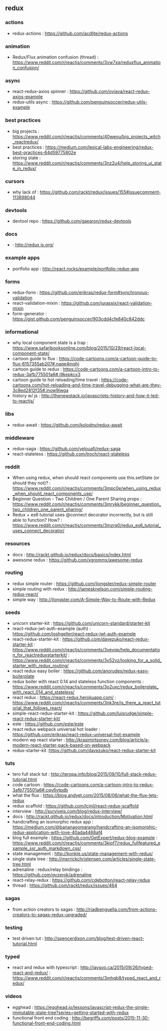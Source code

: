 ## redux

### actions
- redux-actions : https://github.com/acdlite/redux-actions

### animation
- Redux/Flux animation confusion (thread) : https://www.reddit.com/r/reactjs/comments/3vw7xq/reduxflux_animation_confusion/

### async
- react-redux-axios spinner : https://github.com/oviava/react-redux-axios-example
- redux-utils async : https://github.com/penguinsoccer/redux-utils-example

### best practices
- big projects : https://www.reddit.com/r/reactjs/comments/40weou/big_projects_witch_reactredux/
- best practices : https://medium.com/lexical-labs-engineering/redux-best-practices-64d59775802e
- storing state : https://www.reddit.com/r/reactjs/comments/3nz2u4/help_storing_ui_state_in_redux/

### cursors
- why lack of : https://github.com/rackt/redux/issues/155#issuecomment-113898044

### devtools
- devtool repo : https://github.com/gaearon/redux-devtools

### docs
- : http://redux.js.org/

### example apps
- portfolio app : http://react.rocks/example/portfolio-redux-app

### forms
- redux-form : https://github.com/erikras/redux-form#synchronous-validation
- react-validation-mixin : https://github.com/jurassix/react-validation-mixin
- form-generator : https://gist.github.com/penguinsoccer/903cdd4cfe840c842ddc

### informational
- why local component state is a trap : https://www.safaribooksonline.com/blog/2015/10/29/react-local-component-state/
- cartoon guide to flux : https://code-cartoons.com/a-cartoon-guide-to-flux-6157355ab207#.naqe4mqhj
- cartoon guide to redux : https://code-cartoons.com/a-cartoon-intro-to-redux-3afb775501a6#.j9kepkcx3
- cartoon guide to hot reloading/time travel : https://code-cartoons.com/hot-reloading-and-time-travel-debugging-what-are-they-3c8ed2812f35#.inow9lwga
- history w/ js : http://thenewstack.io/javascripts-history-and-how-it-led-to-reactjs/

### libs
- redux-await : https://github.com/kolodny/redux-await

### middleware
- redux-saga : https://github.com/yelouafi/redux-saga
- react-stateless : https://github.com/troch/react-stateless

### reddit
- When using redux, when should react components use this.setState (or should they not)? : https://www.reddit.com/r/reactjs/comments/3mpc0e/when_using_redux_when_should_react_components_use/
- Beginner Question - Two Children / One Parent Sharing props : https://www.reddit.com/r/reactjs/comments/3mrvkk/beginner_question_two_children_one_parent_sharing/
- Redux + es6 tutorial uses @connect decorator incorrectly, but is still able to function? How? : https://www.reddit.com/r/reactjs/comments/3mzrq0/redux_es6_tutorial_uses_connect_decorator/

### resources
- docs : http://rackt.github.io/redux/docs/basics/index.html
- awesome redux : https://github.com/xgrommx/awesome-redux

### routing
- redux simple router : https://github.com/jlongster/redux-simple-router
- simple routing with redux : http://jamesknelson.com/simple-routing-redux-react/
- simple way : http://jlongster.com/A-Simple-Way-to-Route-with-Redux

### seeds
- unicorn starter-kit : https://github.com/unicorn-standard/starter-kit
- react-redux-jwt-auth-example (auth) : https://github.com/joshgeller/react-redux-jwt-auth-example
- react-redux-starter-kit : https://github.com/davezuko/react-redux-starter-kit  : https://www.reddit.com/r/reactjs/comments/3vevqp/help_documentation_for_reactreduxstarterkit/
: https://www.reddit.com/r/reactjs/comments/3v52vz/looking_for_a_solid_starter_with_redux_routing/
- react redux easy boiler : https://github.com/anorudes/redux-easy-boilerplate
- redux boiler with react 0.14 and stateless function components : https://www.reddit.com/r/reactjs/comments/3o2uxc/redux_boilerplate_with_react_014_and_stateless/
- react redux : https://react-redux.herokuapp.com/ : https://www.reddit.com/r/reactjs/comments/3nk3re/is_there_a_react_tutorial_that_follows_react/
- simple-react-redux-starter-kit : https://github.com/luisrudge/simple-react-redux-starter-kit/
- este : https://github.com/este/este
- react redux webpack universal hot loader : https://github.com/erikras/react-redux-universal-hot-example
- modern wp react starter : http://krasimirtsonev.com/blog/article/a-modern-react-starter-pack-based-on-webpack
- redux-starter-kit :https://github.com/davezuko/react-redux-starter-kit                                                            

### tuts
- tero full stack tut : http://teropa.info/blog/2015/09/10/full-stack-redux-tutorial.html
- code cartoon : https://code-cartoons.com/a-cartoon-intro-to-redux-3afb775501a6#.cqy6vtpdb
- what the flux : https://blog.andyet.com/2015/08/06/what-the-flux-lets-redux
- redux scaffold : https://github.com/lcjnil/react-redux-scaffold                                                
- interview : http://survivejs.com/blog/redux-interview/                                                         
- docs : http://rackt.github.io/redux/docs/introduction/Motivation.html                                          
- handcrafting an isomorphic redux app : https://medium.com/@bananaoomarang/handcrafting-an-isomorphic-redux-application-with-love-40ada4468af4      
- blog full example : https://github.com/GetExpert/redux-blog-example : https://www.reddit.com/r/reactjs/comments/3kiof7/redux_fullfeatured_example_ssr_auth_markdown_css/         
- state management : http://konkle.us/state-management-with-redux/                                               
- single state tree : http://merrickchristensen.com/articles/single-state-tree.html                              
- adrenaline : redux/relay bindings : https://github.com/gyzerok/adrenaline                                      
- react-relay-redux : https://github.com/cdebotton/react-relay-redux                                             
- thread : https://github.com/rackt/redux/issues/464                                                             

### sagas
- from action creators to sagas : http://riadbenguella.com/from-actions-creators-to-sagas-redux-upgraded/

### testing
- test driven tut : http://spencerdixon.com/blog/test-driven-react-tutorial.html

### typed
- react and redux with typescript : http://jaysoo.ca/2015/09/26/typed-react-and-redux/ : https://www.reddit.com/r/reactjs/comments/3mhqb8/typed_react_and_redux/

### videos
- egghead : https://egghead.io/lessons/javascript-redux-the-single-immutable-state-tree?series=getting-started-with-redux
- functional front end coding : http://begriffs.com/posts/2015-11-30-functional-front-end-coding.html
